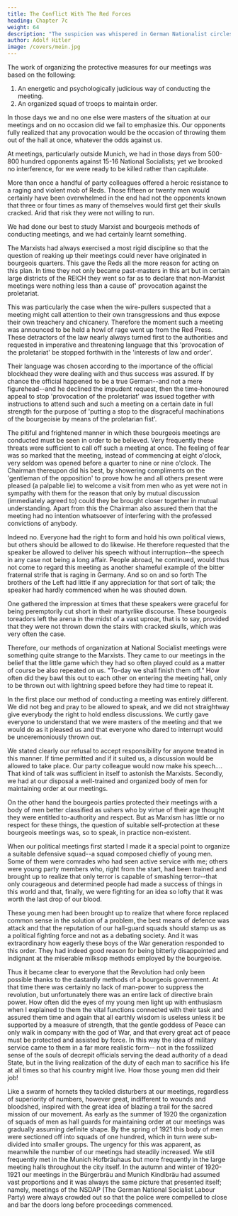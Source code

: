 ```yaml
---
title: The Conflict With The Red Forces
heading: Chapter 7c
weight: 64
description: "The suspicion was whispered in German Nationalist circles that we also were merely another variety of Marxism"
author: Adolf Hitler
image: /covers/mein.jpg
---
```




The work of organizing the protective measures for our meetings was based on the following:

1. An energetic and psychologically judicious way of conducting the meeting.
2. An organized squad of troops to maintain order.

In those days we and no one else were masters of the situation at our meetings and on no occasion did we fail to emphasize this. Our opponents fully realized that any provocation would be the occasion of throwing them out of the hall at once, whatever
the odds against us. 

At meetings, particularly outside Munich, we had in those days from 500-800 hundred opponents against 15-16 National Socialists; yet we brooked no interference, for we were ready to be killed rather than capitulate. 

More than once a handful of party colleagues offered a heroic resistance to a raging and violent mob of Reds. Those fifteen or twenty men would certainly have been overwhelmed in the end had not the opponents known that three or four times as many of themselves would first get their skulls cracked. Arid that risk they were not willing to run. 

We had done our best to study Marxist and bourgeois methods of conducting meetings, and we had certainly learnt something.

The Marxists had always exercised a most rigid discipline so that the question of reaking up their meetings could never have originated in bourgeois quarters. This gave the Reds all the more reason for acting on this plan. In time they not only became  past-masters in this art but in certain large districts of the REICH they went so far as to declare that non-Marxist meetings were nothing less than a cause of' provocation
against the proletariat. 

This was particularly the case when the wire-pullers suspected that a meeting might call attention to their own transgressions and thus expose their own treachery and chicanery. Therefore the moment such a meeting was announced to
be held a howl of rage went up from the Red Press. These detractors of the law nearly
always turned first to the authorities and requested in imperative and threatening language that this 'provocation of the proletariat' be stopped forthwith in the 'interests of law and order'. 

Their language was chosen according to the importance of the official blockhead they were dealing with and thus success was assured. If by chance the official happened to be a true German--and not a mere figurehead--and he declined the impudent request, then the time-honoured appeal to stop 'provocation of the proletariat' was issued together with instructions to attend such and such a meeting on
a certain date in full strength for the purpose of 'putting a stop to the disgraceful
machinations of the bourgeoisie by means of the proletarian fist'.

The pitiful and frightened manner in which these bourgeois meetings are conducted must be seen in order to be believed. Very frequently these threats were sufficient to call off such a meeting at once. The feeling of fear was so marked that the meeting, instead of commencing at eight o'clock, very seldom was opened before a quarter to nine or nine o'clock. The Chairman thereupon did his best, by showering compliments on the
'gentleman of the opposition' to prove how he and all others present were pleased (a palpable lie) to welcome a visit from men who as yet were not in sympathy with them for the reason that only by mutual discussion (immediately agreed to) could they be
brought closer together in mutual understanding. Apart from this the Chairman also
assured them that the meeting had no intention whatsoever of interfering with the
professed convictions of anybody.

Indeed no. Everyone had the right to form and hold his own political views, but others should be allowed to do likewise. He therefore
requested that the speaker be allowed to deliver his speech without interruption--the
speech in any case not being a long affair. People abroad, he continued, would thus not
come to regard this meeting as another shameful example of the bitter fraternal strife
that is raging in Germany. And so on and so forth The brothers of the Left had little if any appreciation for that sort of talk; the speaker
had hardly commenced when he was shouted down. 

One gathered the impression at times that these speakers were graceful for being peremptorily cut short in their martyrlike discourse. These bourgeois toreadors left the arena in the midst of a vast uproar,
that is to say, provided that they were not thrown down the stairs with cracked skulls,
which was very often the case.

Therefore, our methods of organization at National Socialist meetings were something
quite strange to the Marxists. They came to our meetings in the belief that the little
game which they had so often played could as a matter of course be also repeated on us. 
"To-day we shall finish them off." How often did they bawl this out to each other on
entering the meeting hall, only to be thrown out with lightning speed before they had
time to repeat it.

In the first place our method of conducting a meeting was entirely different. We did not beg and pray to be allowed to speak, and we did not straightway give everybody the right to hold endless discussions. We curtly gave everyone to understand that we were
masters of the meeting and that we would do as it pleased us and that everyone who
dared to interrupt would be unceremoniously thrown out.

We stated clearly our refusal to accept responsibility for anyone treated in this manner. If time permitted and if it
suited us, a discussion would be allowed to take place. Our party colleague would now
make his speech.... That kind of talk was sufficient in itself to astonish the Marxists.
Secondly, we had at our disposal a well-trained and organized body of men for
maintaining order at our meetings.

On the other hand the bourgeois parties protected their meetings with a body of men better classified as ushers who by virtue of their age
thought they were entitled to-authority and respect. But as Marxism has little or no
respect for these things, the question of suitable self-protection at these bourgeois
meetings was, so to speak, in practice non-existent.

When our political meetings first started I made it a special point to organize a suitable
defensive squad--a squad composed chiefly of young men. Some of them were
comrades who had seen active service with me; others were young party members who,
right from the start, had been trained and brought up to realize that only terror is
capable of smashing terror--that only courageous and determined people had made a success of things in this world and that, finally, we were fighting for an idea so lofty that it was worth the last drop of our blood.

These young men had been brought up to realize that where force replaced common sense in the solution of a problem, the best
means of defence was attack and that the reputation of our hall-guard squads should
stamp us as a political fighting force and not as a debating society.
And it was extraordinary how eagerly these boys of the War generation responded to
this order. They had indeed good reason for being bitterly disappointed and indignant
at the miserable milksop methods employed by the bourgeoise.

Thus it became clear to everyone that the Revolution had only been possible thanks to
the dastardly methods of a bourgeois government. At that time there was certainly no
lack of man-power to suppress the revolution, but unfortunately there was an entire
lack of directive brain power. How often did the eyes of my young men light up with
enthusiasm when I explained to them the vital functions connected with their task and
assured them time and again that all earthly wisdom is useless unless it be supported
by a measure of strength, that the gentle goddess of Peace can only walk in company
with the god of War, and that every great act of peace must be protected and assisted by 
force. In this way the idea of military service came to them in a far more realistic form--
not in the fossilized sense of the souls of decrepit officials serving the dead authority of
a dead State, but in the living realization of the duty of each man to sacrifice his life at
all times so that his country might live.
How those young men did their job!

Like a swarm of hornets they tackled disturbers at our meetings, regardless of
superiority of numbers, however great, indifferent to wounds and bloodshed, inspired
with the great idea of blazing a trail for the sacred mission of our movement.
As early as the summer of 1920 the organization of squads of men as hall guards for
maintaining order at our meetings was gradually assuming definite shape. By the
spring of 1921 this body of men were sectioned off into squads of one hundred, which
in turn were sub-divided into smaller groups.
The urgency for this was apparent, as meanwhile the number of our meetings had
steadily increased. We still frequently met in the Munich Hofbräuhaus but more
frequently in the large meeting halls throughout the city itself. In the autumn and
winter of 1920-1921 our meetings in the Bürgerbräu and Munich Kindlbräu had
assumed vast proportions and it was always the same picture that presented itself;
namely, meetings of the NSDAP (The German National Socialist Labour Party) were
always crowded out so that the police were compelled to close and bar the doors long
before proceedings commenced.

